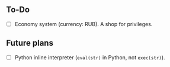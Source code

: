 ## To-Do
- [ ] Economy system (currency: RUB). A shop for privileges.

## Future plans
- [ ] Python inline interpreter (`eval(str)` in Python, not `exec(str)`).
